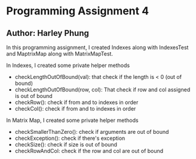 # Programming Assignment 4
## Author: Harley Phung
In this programming assignment, 
I created Indexes along with IndexesTest and 
MaptrixMap along with MatrixMapTest.

In Indexes, I created some private helper methods
* checkLengthOutOfBound(val): that check if the length is < 0 (out of bound)
* checkLengthOutOfBound(row, col): That check if row and col assigned is out of bound
* checkRow(): check if from and to indexes in order
* checkCol(): check if from and to indexes in order

In Matrix Map, I created some private helper methods
* checkSmallerThanZero(): check if arguments are out of bound
* checkException(): check if there's exception
* checkSize(): check if size is out of bound
* checkRowAndCol: check if the row and col are out of bound
